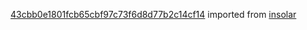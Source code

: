 [43cbb0e1801fcb65cbf97c73f6d8d77b2c14cf14](https://github.com/insolar/insolar/commit/43cbb0e1801fcb65cbf97c73f6d8d77b2c14cf14) imported from [insolar](https://github.com/insolar/insolar)
